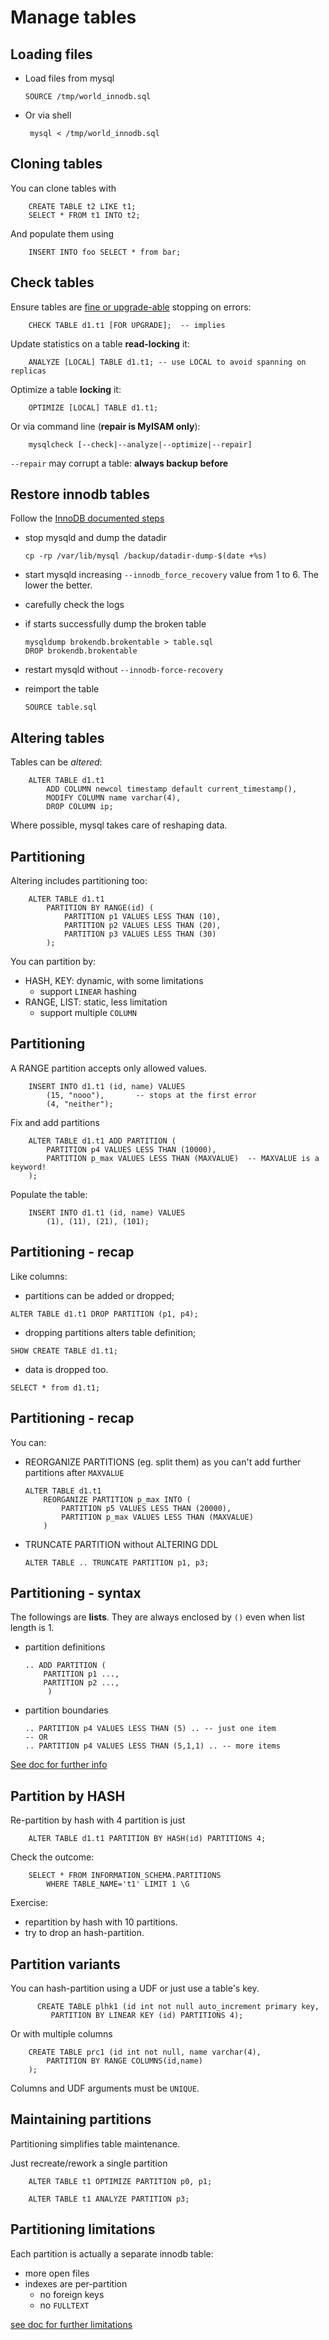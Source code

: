 # Manage tables

## Loading files 

  - Load files from mysql
 
        SOURCE /tmp/world_innodb.sql
 
  - Or via shell
         
         mysql < /tmp/world_innodb.sql


## Cloning tables
You can clone tables with

        CREATE TABLE t2 LIKE t1;
        SELECT * FROM t1 INTO t2;

And populate them using
        
        INSERT INTO foo SELECT * from bar;  

        
## Check tables
Ensure tables are [fine or upgrade-able](http://dev.mysql.com/doc/mysql/en/table-maintenance-sql.html) stopping on errors:

        CHECK TABLE d1.t1 [FOR UPGRADE];  -- implies 
        
Update statistics on a table **read-locking** it:
        
        ANALYZE [LOCAL] TABLE d1.t1; -- use LOCAL to avoid spanning on replicas
        
Optimize a table **locking** it:
        
        OPTIMIZE [LOCAL] TABLE d1.t1;

Or via command line (**repair is MyISAM only**):
        
        mysqlcheck [--check|--analyze|--optimize|--repair]

`--repair` may corrupt a table: **always backup before**


     
## Restore innodb tables        
Follow the [InnoDB documented steps]()

  - stop mysqld and dump the datadir
        
        cp -rp /var/lib/mysql /backup/datadir-dump-$(date +%s)
        
  - start mysqld increasing `--innodb_force_recovery` value from 1 to 6. The lower the better.
  - carefully check the logs
  - if starts successfully dump the broken table

        mysqldump brokendb.brokentable > table.sql
        DROP brokendb.brokentable
        
  - restart mysqld without `--innodb-force-recovery`
  - reimport the table
        
        SOURCE table.sql
        
  

## Altering tables

Tables can be *altered*:

        ALTER TABLE d1.t1 
            ADD COLUMN newcol timestamp default current_timestamp(),
            MODIFY COLUMN name varchar(4),
            DROP COLUMN ip;  

Where possible, mysql takes care of reshaping data.
             
             
## Partitioning

Altering includes partitioning too:

        ALTER TABLE d1.t1
            PARTITION BY RANGE(id) ( 
                PARTITION p1 VALUES LESS THAN (10), 
                PARTITION p2 VALUES LESS THAN (20), 
                PARTITION p3 VALUES LESS THAN (30)
            );

You can partition by:

  - HASH, KEY: dynamic, with some limitations
    - support `LINEAR` hashing
  - RANGE, LIST: static, less limitation
    - support multiple `COLUMN` 
  


## Partitioning

A RANGE partition accepts only allowed values.
 
        INSERT INTO d1.t1 (id, name) VALUES
            (15, "nooo"),       -- stops at the first error
            (4, "neither");

Fix and add partitions

        ALTER TABLE d1.t1 ADD PARTITION (   
            PARTITION p4 VALUES LESS THAN (10000),
            PARTITION p_max VALUES LESS THAN (MAXVALUE)  -- MAXVALUE is a keyword!
        );
            
Populate the table:

        INSERT INTO d1.t1 (id, name) VALUES
            (1), (11), (21), (101);
            
## Partitioning - recap

Like columns:
 
   - partitions can be added or dropped;

    ALTER TABLE d1.t1 DROP PARTITION (p1, p4);

   - dropping partitions alters table definition;

    SHOW CREATE TABLE d1.t1;

   - data is dropped too.

    SELECT * from d1.t1;


## Partitioning - recap

You can:

  - REORGANIZE PARTITIONS (eg. split them) as you can't add further partitions after `MAXVALUE`
  
        ALTER TABLE d1.t1 
            REORGANIZE PARTITION p_max INTO (  
                PARTITION p5 VALUES LESS THAN (20000),
                PARTITION p_max VALUES LESS THAN (MAXVALUE)
            )

  - TRUNCATE PARTITION without ALTERING DDL 
   
        ALTER TABLE .. TRUNCATE PARTITION p1, p3;


## Partitioning - syntax

The followings are **lists**. 
They are always enclosed by `()` even when list length is 1.

  - partition definitions 
  
        .. ADD PARTITION ( 
            PARTITION p1 ...,
            PARTITION p2 ...,
             )
  
  - partition boundaries 
  
        .. PARTITION p4 VALUES LESS THAN (5) .. -- just one item
        -- OR
        .. PARTITION p4 VALUES LESS THAN (5,1,1) .. -- more items
   

[See doc for further info](https://dev.mysql.com/doc/refman/5.7/en/partitioning-columns-range.html) 


## Partition by HASH

Re-partition by hash with 4 partition is just

        ALTER TABLE d1.t1 PARTITION BY HASH(id) PARTITIONS 4;
        
Check the outcome:
      
        SELECT * FROM INFORMATION_SCHEMA.PARTITIONS 
            WHERE TABLE_NAME='t1' LIMIT 1 \G

Exercise: 

  - repartition by hash with 10 partitions.
  - try to drop an hash-partition.


## Partition variants

You can hash-partition using a UDF or just use a table's key.

          CREATE TABLE plhk1 (id int not null auto_increment primary key,
             PARTITION BY LINEAR KEY (id) PARTITIONS 4);

Or with multiple columns 

        CREATE TABLE prc1 (id int not null, name varchar(4), 
            PARTITION BY RANGE COLUMNS(id,name)
        );


Columns and UDF arguments must be `UNIQUE`.

## Maintaining partitions

Partitioning simplifies table maintenance.

Just recreate/rework a single partition

        ALTER TABLE t1 OPTIMIZE PARTITION p0, p1;

        ALTER TABLE t1 ANALYZE PARTITION p3;


## Partitioning limitations 

Each partition is actually a separate innodb table:

  - more open files
  - indexes are per-partition
    - no foreign keys 
    - no `FULLTEXT` 


[see doc for further limitations](https://dev.mysql.com/doc/refman/5.7/en/partitioning-limitations.html)


